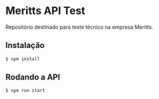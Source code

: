 # Meritts API Test

Repositório destinado para teste técnico na empresa Meritts.

## Instalação

```bash
$ npm install
```

## Rodando a API

```bash
$ npm run start
```
